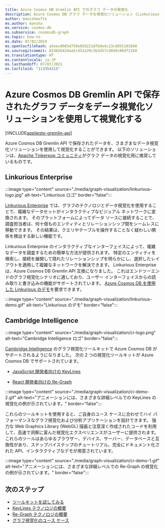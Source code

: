 ```yaml
---
title: Azure Cosmos DB Gremlin API でのグラフ データの視覚化
description: Azure Cosmos DB グラフ データを視覚化ソリューション (Linkurious Enterprise、Cambridge Intelligence) と統合する方法について説明します。
author: manishmsfte
ms.author: mansha
ms.service: cosmos-db
ms.subservice: cosmosdb-graph
ms.topic: how-to
ms.date: 07/02/2019
ms.openlocfilehash: a5eec8665d759e850221df6de4c23cdd55103d40
ms.sourcegitcommit: 82d82642daa5c452a39c3b3d57cd849c06df21b0
ms.translationtype: HT
ms.contentlocale: ja-JP
ms.lasthandoff: 07/07/2021
ms.locfileid: "113354315"
---
```

# <a name="visualize-graph-data-stored-in-azure-cosmos-db-gremlin-api-with-data-visualization-solutions"></a>Azure Cosmos DB Gremlin API で保存されたグラフ データをデータ視覚化ソリューションを使用して視覚化する
[!INCLUDE[appliesto-gremlin-api](includes/appliesto-gremlin-api.md)]

Azure Cosmos DB Gremlin API で保存されたデータを、さまざまなデータ視覚化ソリューションを使用して視覚化することができます。 以下のソリューションは、[Apache Tinkerpop コミュニティ](https://tinkerpop.apache.org/#poweredby)がグラフ データの視覚化用に推奨しているものです。

## <a name="linkurious-enterprise"></a>Linkurious Enterprise

:::image type="content" source="./media/graph-visualization/linkurious-logo.jpg" alt-text="Linkurious ロゴ" border="false":::

[Linkurious Enterprise](https://linkurio.us/product/) では、グラフのテクノロジとデータ視覚化を使用することで、複雑なデータセットがインタラクティブなビジュアル ネットワークに変換されます。 そのプラットフォームによってデータ ソースに接続することで、調査担当者は、何十億ものエンティティとリレーションシップ間をシームレスに移動できます。 その結果は、クエリやテーブルを操作することなく疑わしい関係を検出する新しい機能です。

Linkurious Enterprise のインタラクティブなインターフェイスによって、複雑なデータを調査するための簡単な方法が提供されます。 特定のエンティティを検索し、接続を展開して隠れたリレーションシップを明らかにし、選択したレイアウトを適用して複雑なネットワークを解決できます。 Linkurious Enterprise は、Azure Cosmos DB Gremlin API 互換になりました。 これはエンドツーエンドのグラフ視覚化シナリオに適しており、ユーザー インターフェイスからの読み取りと書き込みの機能がサポートされています。 [Azure Cosmos DB を使用した Linkurious のデモ](https://linkurio.us/contact/)を要求できます。

:::image type="content" source="./media/graph-visualization/linkurious-demo.gif" alt-text="Linkurious のデモ" border="false":::

## <a name="cambridge-intelligence"></a>Cambridge Intelligence

:::image type="content" source="./media/graph-visualization/ci-logo.png" alt-text="Cambridge Intelligence ロゴ" border="false":::

[Cambridge Intelligence](https://cambridge-intelligence.com/products/) のグラフ視覚化ツールキットで Azure Cosmos DB がサポートされるようになりました。 次の 2 つの視覚化ツールキットが Azure Cosmos DB でサポートされています。

- [JavaScript 開発者向けの KeyLines](https://cambridge-intelligence.com/keylines/)

- [React 開発者向けの Re-Graph](https://cambridge-intelligence.com/regraph/)

:::image type="content" source="./media/graph-visualization/ci-demo-2.gif" alt-text="アニメーションには、さまざまな詳細レベルでの KeyLines の視覚化の例が示されています。" border="false":::

これらのツールキットを使用すると、ご自身のユース ケースに合わせてハイ パフォーマンスなグラフ視覚化および分析アプリケーションを設計できます。 強力な Web Graphics Library (WebGL) 描画と注意深く作成されたコードを利用して、高速で洞察に富んだ視覚化エクスペリエンスがユーザーに提供されます。 これらのツールはあらゆるブラウザー、デバイス、サーバー、データベースと互換性があり、ステップバイステップのチュートリアル、完全にドキュメント化された API、インタラクティブなデモが用意されています。

:::image type="content" source="./media/graph-visualization/ci-demo-1.gif" alt-text="アニメーションには、さまざまな詳細レベルでの Re-Graph の視覚化の例が示されています。" border="false":::


## <a name="next-steps"></a>次のステップ

- [ツールキットを試してみる](https://cambridge-intelligence.com/try/)
- [KeyLines テクノロジの概要](https://cambridge-intelligence.com/keylines/technology/)
- [Re-Graph テクノロジの概要](https://cambridge-intelligence.com/regraph/technology/)
- [グラフ視覚化のユース ケース](https://cambridge-intelligence.com/use-cases/)
